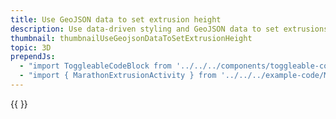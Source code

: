 ```yaml
---
title: Use GeoJSON data to set extrusion height
description: Use data-driven styling and GeoJSON data to set extrusions' heights
thumbnail: thumbnailUseGeojsonDataToSetExtrusionHeight
topic: 3D
prependJs:
  - "import ToggleableCodeBlock from '../../../components/toggleable-code-block'"
  - "import { MarathonExtrusionActivity } from '../../../example-code/MarathonExtrusionActivity.js'"
---
```


<!-- Broken example -->

<!-- Any notes about this example would go here.  -->

{{
  <ToggleableCodeBlock 
    codeSnippet={MarathonExtrusionActivity}
  />
}}
